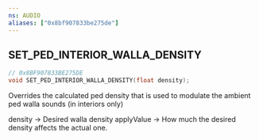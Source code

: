 ```yaml
---
ns: AUDIO
aliases: ["0x8bf907833be275de"]
---
```

## SET_PED_INTERIOR_WALLA_DENSITY

```c
// 0x8BF907833BE275DE
void SET_PED_INTERIOR_WALLA_DENSITY(float density);
```

Overrides the calculated ped density that is used to modulate the ambient ped walla sounds (in interiors only)

density -> Desired walla density applyValue -> How much the desired density affects the actual one.

